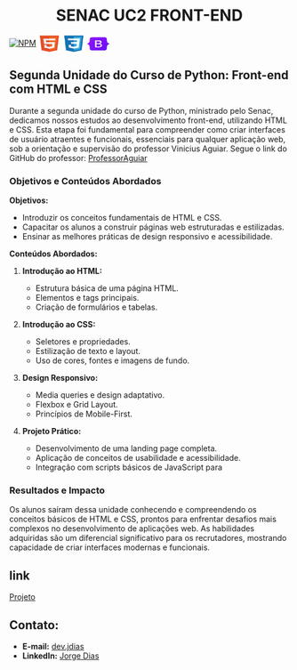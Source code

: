 ﻿<h1 align="center">SENAC UC2 FRONT-END </h1>

[![NPM](https://img.shields.io/npm/l/react)](https://github.com/JorgeFilipi/JorgeFilipi/blob/main/LICENSE) 
<img align="center" alt="HTML" height="30" width="40" src="https://raw.githubusercontent.com/devicons/devicon/master/icons/html5/html5-original.svg">
<img align="center" alt="CSS" height="30" width="40" src="https://raw.githubusercontent.com/devicons/devicon/master/icons/css3/css3-original.svg">
<img align="center" alt="BOOTSTRAP" height="30" width="40" src="https://github.com/devicons/devicon/blob/master/icons/bootstrap/bootstrap-original.svg">

## Segunda Unidade do Curso de Python: Front-end com HTML e CSS

Durante a segunda unidade do curso de Python, ministrado pelo Senac, dedicamos nossos estudos ao desenvolvimento front-end, utilizando HTML e CSS. Esta etapa foi fundamental para compreender como criar interfaces de usuário atraentes e funcionais, essenciais para qualquer aplicação web, sob a orientação e supervisão do professor Vinicius Aguiar. Segue o link do GitHub do professor: [ProfessorAguiar](https://github.com/ProfessorAguiar)
  
### Objetivos e Conteúdos Abordados

**Objetivos:**
- Introduzir os conceitos fundamentais de HTML e CSS.
- Capacitar os alunos a construir páginas web estruturadas e estilizadas.
- Ensinar as melhores práticas de design responsivo e acessibilidade.

**Conteúdos Abordados:**
1. **Introdução ao HTML:**
   - Estrutura básica de uma página HTML.
   - Elementos e tags principais.
   - Criação de formulários e tabelas.

2. **Introdução ao CSS:**
   - Seletores e propriedades.
   - Estilização de texto e layout.
   - Uso de cores, fontes e imagens de fundo.

3. **Design Responsivo:**
   - Media queries e design adaptativo.
   - Flexbox e Grid Layout.
   - Princípios de Mobile-First.

4. **Projeto Prático:**
   - Desenvolvimento de uma landing page completa.
   - Aplicação de conceitos de usabilidade e acessibilidade.
   - Integração com scripts básicos de JavaScript para 

 ### Resultados e Impacto

Os alunos saíram dessa unidade conhecendo e compreendendo os conceitos básicos de HTML e CSS, prontos para enfrentar desafios mais complexos no desenvolvimento de aplicações web. As habilidades adquiridas são um diferencial significativo para os recrutadores, mostrando capacidade de criar interfaces modernas e funcionais.

## link

[Projeto](https://jorgefilipi.github.io/Senac_UC2_Front-end_HTML_CSS/)

## Contato:
- **E-mail:** [dev.jdias](mailto:dev.jdias@gmail.com)
- **LinkedIn:** [Jorge Dias](https://www.linkedin.com/in/jorge-dias-66117629b/)
